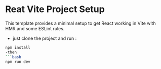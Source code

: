 # Reat Vite Project Setup

This template provides a minimal setup to get React working in Vite with HMR and some ESLint rules.

- just clone the project and run :

```bash
npm install
-then
```bash
npm run dev
